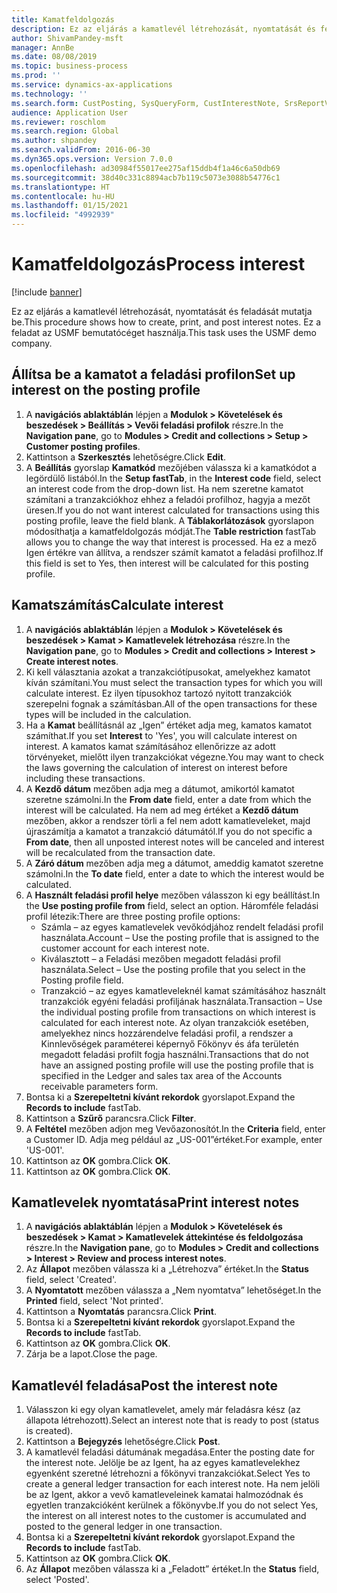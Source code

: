 ```yaml
---
title: Kamatfeldolgozás
description: Ez az eljárás a kamatlevél létrehozását, nyomtatását és feladását mutatja be.
author: ShivamPandey-msft
manager: AnnBe
ms.date: 08/08/2019
ms.topic: business-process
ms.prod: ''
ms.service: dynamics-ax-applications
ms.technology: ''
ms.search.form: CustPosting, SysQueryForm, CustInterestNote, SrsReportViewerForm
audience: Application User
ms.reviewer: roschlom
ms.search.region: Global
ms.author: shpandey
ms.search.validFrom: 2016-06-30
ms.dyn365.ops.version: Version 7.0.0
ms.openlocfilehash: ad30984f55017ee275af15ddb4f1a46c6a50db69
ms.sourcegitcommit: 38d40c331c8894acb7b119c5073e3088b54776c1
ms.translationtype: HT
ms.contentlocale: hu-HU
ms.lasthandoff: 01/15/2021
ms.locfileid: "4992939"
---
```

# <a name="process-interest"></a><span data-ttu-id="0d3fb-103">Kamatfeldolgozás</span><span class="sxs-lookup"><span data-stu-id="0d3fb-103">Process interest</span></span>

[!include [banner](../../includes/banner.md)]

<span data-ttu-id="0d3fb-104">Ez az eljárás a kamatlevél létrehozását, nyomtatását és feladását mutatja be.</span><span class="sxs-lookup"><span data-stu-id="0d3fb-104">This procedure shows how to create, print, and post interest notes.</span></span> <span data-ttu-id="0d3fb-105">Ez a feladat az USMF bemutatócéget használja.</span><span class="sxs-lookup"><span data-stu-id="0d3fb-105">This task uses the USMF demo company.</span></span>


## <a name="set-up-interest-on-the-posting-profile"></a><span data-ttu-id="0d3fb-106">Állítsa be a kamatot a feladási profilon</span><span class="sxs-lookup"><span data-stu-id="0d3fb-106">Set up interest on the posting profile</span></span>
1. <span data-ttu-id="0d3fb-107">A **navigációs ablaktáblán** lépjen a **Modulok > Követelések és beszedések > Beállítás > Vevői feladási profilok** részre.</span><span class="sxs-lookup"><span data-stu-id="0d3fb-107">In the **Navigation pane**, go to **Modules > Credit and collections > Setup > Customer posting profiles**.</span></span>
2. <span data-ttu-id="0d3fb-108">Kattintson a **Szerkesztés** lehetőségre.</span><span class="sxs-lookup"><span data-stu-id="0d3fb-108">Click **Edit**.</span></span>
3. <span data-ttu-id="0d3fb-109">A **Beállítás** gyorslap **Kamatkód** mezőjében válassza ki a kamatkódot a legördülő listából.</span><span class="sxs-lookup"><span data-stu-id="0d3fb-109">In the **Setup fastTab**, in the **Interest code** field, select an interest code from the drop-down list.</span></span> <span data-ttu-id="0d3fb-110">Ha nem szeretne kamatot számítani a tranzakciókhoz ehhez a feladói profilhoz, hagyja a mezőt üresen.</span><span class="sxs-lookup"><span data-stu-id="0d3fb-110">If you do not want interest calculated for transactions using this posting profile, leave the field blank.</span></span> <span data-ttu-id="0d3fb-111">A **Táblakorlátozások** gyorslapon módosíthatja a kamatfeldolgozás módját.</span><span class="sxs-lookup"><span data-stu-id="0d3fb-111">The **Table restriction** fastTab allows you to change the way that interest is processed.</span></span> <span data-ttu-id="0d3fb-112">Ha ez a mező Igen értékre van állítva, a rendszer számít kamatot a feladási profilhoz.</span><span class="sxs-lookup"><span data-stu-id="0d3fb-112">If this field is set to Yes, then interest will be calculated for this posting profile.</span></span>  

## <a name="calculate-interest"></a><span data-ttu-id="0d3fb-113">Kamatszámítás</span><span class="sxs-lookup"><span data-stu-id="0d3fb-113">Calculate interest</span></span>
1. <span data-ttu-id="0d3fb-114">A **navigációs ablaktáblán** lépjen a **Modulok > Követelések és beszedések > Kamat > Kamatlevelek létrehozása** részre.</span><span class="sxs-lookup"><span data-stu-id="0d3fb-114">In the **Navigation pane**, go to **Modules > Credit and collections > Interest > Create interest notes**.</span></span>
2. <span data-ttu-id="0d3fb-115">Ki kell választania azokat a tranzakciótípusokat, amelyekhez kamatot kíván számítani.</span><span class="sxs-lookup"><span data-stu-id="0d3fb-115">You must select the transaction types for which you will calculate interest.</span></span> <span data-ttu-id="0d3fb-116">Ez ilyen típusokhoz tartozó nyitott tranzakciók szerepelni fognak a számításban.</span><span class="sxs-lookup"><span data-stu-id="0d3fb-116">All of the open transactions for these types will be included in the calculation.</span></span>  
3. <span data-ttu-id="0d3fb-117">Ha a **Kamat** beállításnál az „Igen” értéket adja meg, kamatos kamatot számíthat.</span><span class="sxs-lookup"><span data-stu-id="0d3fb-117">If you set **Interest** to 'Yes', you will calculate interest on interest.</span></span> <span data-ttu-id="0d3fb-118">A kamatos kamat számításához ellenőrizze az adott törvényeket, mielőtt ilyen tranzakciókat végezne.</span><span class="sxs-lookup"><span data-stu-id="0d3fb-118">You may want to check the laws governing the calculation of interest on interest before including these transactions.</span></span>  
4. <span data-ttu-id="0d3fb-119">A **Kezdő dátum** mezőben adja meg a dátumot, amikortól kamatot szeretne számolni.</span><span class="sxs-lookup"><span data-stu-id="0d3fb-119">In the **From date** field, enter a date from which the interest will be calculated.</span></span> <span data-ttu-id="0d3fb-120">Ha nem ad meg értéket a **Kezdő dátum** mezőben, akkor a rendszer törli a fel nem adott kamatleveleket, majd újraszámítja a kamatot a tranzakció dátumától.</span><span class="sxs-lookup"><span data-stu-id="0d3fb-120">If you do not specific a **From date**, then all unposted interest notes will be canceled and interest will be recalculated from the transaction date.</span></span>
5. <span data-ttu-id="0d3fb-121">A **Záró dátum** mezőben adja meg a dátumot, ameddig kamatot szeretne számolni.</span><span class="sxs-lookup"><span data-stu-id="0d3fb-121">In the **To date** field, enter a date to which the interest would be calculated.</span></span>
6. <span data-ttu-id="0d3fb-122">A **Használt feladási profil helye** mezőben válasszon ki egy beállítást.</span><span class="sxs-lookup"><span data-stu-id="0d3fb-122">In the **Use posting profile from** field, select an option.</span></span> <span data-ttu-id="0d3fb-123">Háromféle feladási profil létezik:</span><span class="sxs-lookup"><span data-stu-id="0d3fb-123">There are three posting profile options:</span></span>
    - <span data-ttu-id="0d3fb-124">Számla – az egyes kamatlevelek vevőkódjához rendelt feladási profil használata.</span><span class="sxs-lookup"><span data-stu-id="0d3fb-124">Account – Use the posting profile that is assigned to the customer account for each interest note.</span></span> 
    - <span data-ttu-id="0d3fb-125">Kiválasztott – a Feladási mezőben megadott feladási profil használata.</span><span class="sxs-lookup"><span data-stu-id="0d3fb-125">Select – Use the posting profile that you select in the Posting profile field.</span></span>
    - <span data-ttu-id="0d3fb-126">Tranzakció – az egyes kamatleveleknél kamat számításához használt tranzakciók egyéni feladási profiljának használata.</span><span class="sxs-lookup"><span data-stu-id="0d3fb-126">Transaction – Use the individual posting profile from transactions on which interest is calculated for each interest note.</span></span> <span data-ttu-id="0d3fb-127">Az olyan tranzakciók esetében, amelyekhez nincs hozzárendelve feladási profil, a rendszer a Kinnlevőségek paraméterei képernyő Főkönyv és áfa területén megadott feladási profilt fogja használni.</span><span class="sxs-lookup"><span data-stu-id="0d3fb-127">Transactions that do not have an assigned posting profile will use the posting profile that is specified in the Ledger and sales tax area of the Accounts receivable parameters form.</span></span>  
7. <span data-ttu-id="0d3fb-128">Bontsa ki a **Szerepeltetni kívánt rekordok** gyorslapot.</span><span class="sxs-lookup"><span data-stu-id="0d3fb-128">Expand the **Records to include** fastTab.</span></span>
8. <span data-ttu-id="0d3fb-129">Kattintson a **Szűrő** parancsra.</span><span class="sxs-lookup"><span data-stu-id="0d3fb-129">Click **Filter**.</span></span>
9. <span data-ttu-id="0d3fb-130">A **Feltétel** mezőben adjon meg Vevőazonosítót.</span><span class="sxs-lookup"><span data-stu-id="0d3fb-130">In the **Criteria** field, enter a Customer ID.</span></span> <span data-ttu-id="0d3fb-131">Adja meg például az „US-001”értéket.</span><span class="sxs-lookup"><span data-stu-id="0d3fb-131">For example, enter 'US-001'.</span></span>
6. <span data-ttu-id="0d3fb-132">Kattintson az **OK** gombra.</span><span class="sxs-lookup"><span data-stu-id="0d3fb-132">Click **OK**.</span></span>
7. <span data-ttu-id="0d3fb-133">Kattintson az **OK** gombra.</span><span class="sxs-lookup"><span data-stu-id="0d3fb-133">Click **OK**.</span></span>

## <a name="print-interest-notes"></a><span data-ttu-id="0d3fb-134">Kamatlevelek nyomtatása</span><span class="sxs-lookup"><span data-stu-id="0d3fb-134">Print interest notes</span></span>
1. <span data-ttu-id="0d3fb-135">A **navigációs ablaktáblán** lépjen a **Modulok > Követelések és beszedések > Kamat > Kamatlevelek áttekintése és feldolgozása** részre.</span><span class="sxs-lookup"><span data-stu-id="0d3fb-135">In the **Navigation pane**, go to **Modules > Credit and collections > Interest > Review and process interest notes**.</span></span>
2. <span data-ttu-id="0d3fb-136">Az **Állapot** mezőben válassza ki a „Létrehozva” értéket.</span><span class="sxs-lookup"><span data-stu-id="0d3fb-136">In the **Status** field, select 'Created'.</span></span>
3. <span data-ttu-id="0d3fb-137">A **Nyomtatott** mezőben válassza a „Nem nyomtatva” lehetőséget.</span><span class="sxs-lookup"><span data-stu-id="0d3fb-137">In the **Printed** field, select 'Not printed'.</span></span>
4. <span data-ttu-id="0d3fb-138">Kattintson a **Nyomtatás** parancsra.</span><span class="sxs-lookup"><span data-stu-id="0d3fb-138">Click **Print**.</span></span>
5. <span data-ttu-id="0d3fb-139">Bontsa ki a **Szerepeltetni kívánt rekordok** gyorslapot.</span><span class="sxs-lookup"><span data-stu-id="0d3fb-139">Expand the **Records to include** fastTab.</span></span>
6. <span data-ttu-id="0d3fb-140">Kattintson az **OK** gombra.</span><span class="sxs-lookup"><span data-stu-id="0d3fb-140">Click **OK**.</span></span>
7. <span data-ttu-id="0d3fb-141">Zárja be a lapot.</span><span class="sxs-lookup"><span data-stu-id="0d3fb-141">Close the page.</span></span>

## <a name="post-the-interest-note"></a><span data-ttu-id="0d3fb-142">Kamatlevél feladása</span><span class="sxs-lookup"><span data-stu-id="0d3fb-142">Post the interest note</span></span>
1. <span data-ttu-id="0d3fb-143">Válasszon ki egy olyan kamatlevelet, amely már feladásra kész (az állapota létrehozott).</span><span class="sxs-lookup"><span data-stu-id="0d3fb-143">Select an interest note that is ready to post (status is created).</span></span>
2. <span data-ttu-id="0d3fb-144">Kattintson a **Bejegyzés** lehetőségre.</span><span class="sxs-lookup"><span data-stu-id="0d3fb-144">Click **Post**.</span></span>
3. <span data-ttu-id="0d3fb-145">A kamatlevél feladási dátumának megadása.</span><span class="sxs-lookup"><span data-stu-id="0d3fb-145">Enter the posting date for the interest note.</span></span> <span data-ttu-id="0d3fb-146">Jelölje be az Igent, ha az egyes kamatlevelekhez egyenként szeretné létrehozni a főkönyvi tranzakciókat.</span><span class="sxs-lookup"><span data-stu-id="0d3fb-146">Select Yes to create a general ledger transaction for each interest note.</span></span> <span data-ttu-id="0d3fb-147">Ha nem jelöli be az Igent, akkor a vevő kamatleveleinek kamatai halmozódnak és egyetlen tranzakcióként kerülnek a főkönyvbe.</span><span class="sxs-lookup"><span data-stu-id="0d3fb-147">If you do not select Yes, the interest on all interest notes to the customer is accumulated and posted to the general ledger in one transaction.</span></span>  
4. <span data-ttu-id="0d3fb-148">Bontsa ki a **Szerepeltetni kívánt rekordok** gyorslapot.</span><span class="sxs-lookup"><span data-stu-id="0d3fb-148">Expand the **Records to include** fastTab.</span></span>
5. <span data-ttu-id="0d3fb-149">Kattintson az **OK** gombra.</span><span class="sxs-lookup"><span data-stu-id="0d3fb-149">Click **OK**.</span></span>
6. <span data-ttu-id="0d3fb-150">Az **Állapot** mezőben válassza ki a „Feladott” értéket.</span><span class="sxs-lookup"><span data-stu-id="0d3fb-150">In the **Status** field, select 'Posted'.</span></span>

